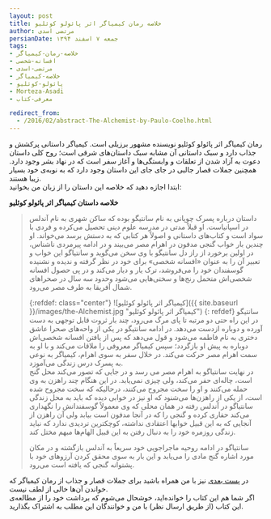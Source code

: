 ```yaml
---
layout: post
title: خلاصه رمان کیمیاگر اثر پائولو کوئلیو
author: مرتضی اسدی
persianDate: جمعه ۷ اسفند ۱۳۹۴
tags:
- خلاصه-رمان-کیمیاگر
- افسانه-شخصی
- مرتضی-اسدی
- خلاصه-کیمیاگر
- پائولو-کوئلیو
- Morteza-Asadi
- معرفی-کتاب

redirect_from: 
  - /2016/02/abstract-The-Alchemist-by-Paulo-Coelho.html
---
```


رمان کیمیاگر اثر پائولو کوئلیو نویسنده مشهور برزیلی است. کیمیاگر داستانی پرکشش و جذاب دارد و سبک داستانی آن مشابه سبک داستان‌های شرقی است؛ روح کلی داستان دعوت به آزاد شدن از تعلقات و وابستگی‌ها و آغاز سفر است که در نهاد بشر وجود دارد. همچنین جملات قصار جالبی در جای جای این داستان وجود دارد که به نوبه‌ی خود بسیار زیبا هستند.  
ابتدا اجازه دهید که خلاصه این داستان را از زبان من بخوانید:

**خلاصه داستان کیمیاگر اثر پائولو کوئلیو**

> داستان درباره پسرک چوپانی به نام سانتیگو بوده که ساکن شهری به نام آندلس در اسپانیاست. او قبلاً مدتی در مدرسه علوم دینی تحصیل می‌کرده و فردی با سواد است و کتاب‌های داستانی و اصولاً هر کتابی که به دستش برسد می‌خواند. او چندین بار خواب گنجی مدفون در اهرام مصر می‌بیند و در ادامه پیرمردی ناشناس، در اولین برخورد از راز دل سانتیگو با وی سخن می‌گوید و سانتیاگو این خواب و تعبیر آن را به عنوان «افسانه شخصی» برای خود در نظر گرفته و ندیده و نشنیده گوسفندان خود را می‌فروشد، ترک یار و دیار می‌کند و در پی حصول افسانه شخصی‌اش متحمل رنج‌ها و سختی‌هایی می‌شود وحدود سه سال در صحراهای شمال آفریقا به طرف مصر می‌رود.  
> 
>{:refdef: class="center"}
>![کیمیاگر اثر پائولو کوئلیو]({{ site.baseurl }}/images/the-Alchemist.jpg "کیمیاگر اثر پائولو کوئلیو")
>{: refdef}
> سانتیگو در این راه حتی دو مرتبه تا پای مرگ می‌رود، چند بار ثروت قابل توجهی به دست آورده و دوباره ازدست می‌دهد. در ادامه سانتیگو در یکی از واحه‌های صحرا عاشق دختری به نام فاطمه می‌شود و قول می‌دهد که پس از یافتن افسانه شخصی‌اش دوباره به پیش او بازگردد؛ سپس کیمیاگر معروفی را ملاقات می‌کند و با او به سمت اهرام مصر حرکت می‌کند. در خلال سفر به سوی اهرام، کیمیاگر به نوعی به پسرک درس زندگی می‌آموزد.  
> در نهایت سانتیاگو به اهرام مصر می رسد و در جایی که تصور می‌کند محل گنج است، چاله‌ای حفر می‌کند، ولی چیزی نمی‌یابد. در این هنگام چند راهزن به وی حمله می‌کنند و او را سخت مجروح می‌کنند، درحالیکه که سخت مجروح شده است، از یکی از راهزن‌ها می‌شنود که او نیز در خوابی دیده که باید به محل زندگی سانتیاگو در آندلس رفته در همان محلی که وی معمولاً گوسفندانش را نگهداری می‌کند حفاری کرده و گنجی را که در آنجا مدفون است بیابد ولی آن راهزن از آنجایی که به این قبیل خوابها اعتقادی نداشته، کوچکترین تردیدی ندارد که نباید زندگی روزمره خود را به دنبال رفتن به این قبیل الهام‌ها مبهم مختل کند.
> 
>   
> سانتیاگو در ادامه روحیه ماجراجویی خود سریعاً به آندلس بازگشته و در مکان مورد اشاره گنج مادی را می‌یابد و این بار به سوی محقق کردن آرزوهای خود با پشتوانه گنجی که یافته است می‌رود.

در [پست بعدی](http://asadiweb.ir/جملات-قصار-کیمیاگر-اثر-پائولو-کوئلیو/) نیز با من همراه باشید برای جملات قصار و جذاب از رمان کیمیاگر که خواندن آن‌ها خالی از لطف نیست.  
اگر شما هم این کتاب را خوانده‌اید، خوشحال می‌شوم که برداشت خود را از مطالعه‌ی این کتاب (از طریق ارسال نظر) با من و خوانندگان این مطلب به اشتراک بگذارید.
